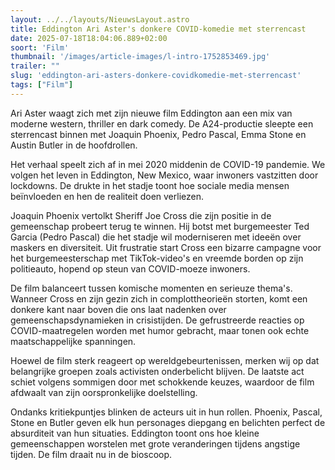 ```yaml
---
layout: ../../layouts/NieuwsLayout.astro
title: Eddington Ari Aster's donkere COVID-komedie met sterrencast
date: 2025-07-18T18:04:06.889+02:00
soort: 'Film'
thumbnail: '/images/article-images/l-intro-1752853469.jpg'
trailer: ""
slug: 'eddington-ari-asters-donkere-covidkomedie-met-sterrencast'
tags: ["Film"]
---
```


Ari Aster waagt zich met zijn nieuwe film Eddington aan een mix van moderne
western, thriller en dark comedy. De A24-productie sleepte een sterrencast
binnen met Joaquin Phoenix, Pedro Pascal, Emma Stone en Austin Butler in de
hoofdrollen.

Het verhaal speelt zich af in mei 2020 middenin de COVID-19 pandemie. We volgen
het leven in Eddington, New Mexico, waar inwoners vastzitten door lockdowns. De
drukte in het stadje toont hoe sociale media mensen beïnvloeden en hen de
realiteit doen verliezen.

Joaquin Phoenix vertolkt Sheriff Joe Cross die zijn positie in de gemeenschap
probeert terug te winnen. Hij botst met burgemeester Ted Garcia (Pedro Pascal)
die het stadje wil moderniseren met ideeën over maskers en diversiteit. Uit
frustratie start Cross een bizarre campagne voor het burgemeesterschap met
TikTok-video's en vreemde borden op zijn politieauto, hopend op steun van
COVID-moeze inwoners.

De film balanceert tussen komische momenten en serieuze thema's. Wanneer Cross
en zijn gezin zich in complottheorieën storten, komt een donkere kant naar boven
die ons laat nadenken over gemeenschapsdynamieken in crisistijden. De
gefrustreerde reacties op COVID-maatregelen worden met humor gebracht, maar
tonen ook echte maatschappelijke spanningen.

Hoewel de film sterk reageert op wereldgebeurtenissen, merken wij op dat
belangrijke groepen zoals activisten onderbelicht blijven. De laatste act schiet
volgens sommigen door met schokkende keuzes, waardoor de film afdwaalt van zijn
oorspronkelijke doelstelling.

Ondanks kritiekpuntjes blinken de acteurs uit in hun rollen. Phoenix, Pascal,
Stone en Butler geven elk hun personages diepgang en belichten perfect de
absurditeit van hun situaties. Eddington toont ons hoe kleine gemeenschappen
worstelen met grote veranderingen tijdens angstige tijden. De film draait nu in
de bioscoop.